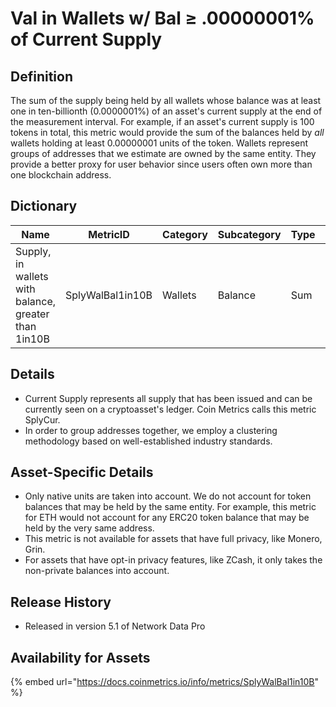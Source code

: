 # Val in Wallets w/ Bal ≥ .00000001% of Current Supply

## Definition <a href="#definition" id="definition"></a>

The sum of the supply being held by all wallets whose balance was at least one in ten-billionth (0.0000001%) of an asset's current supply at the end of the measurement interval. For example, if an asset's current supply is 100 tokens in total, this metric would provide the sum of the balances held by _all_ wallets holding at least 0.00000001 units of the token. Wallets represent groups of addresses that we estimate are owned by the same entity. They provide a better proxy for user behavior since users often own more than one blockchain address.

## Dictionary <a href="#dictionary" id="dictionary"></a>



| Name                                                 | MetricID         | Category | Subcategory | Type | Unit         | Interval |
| ---------------------------------------------------- | ---------------- | -------- | ----------- | ---- | ------------ | -------- |
| Supply, in wallets with balance, greater than 1in10B | SplyWalBal1in10B | Wallets  | Balance     | Sum  | Native units | 1 day    |

## Details <a href="#details" id="details"></a>

* Current Supply represents all supply that has been issued and can be currently seen on a cryptoasset's ledger. Coin Metrics calls this metric SplyCur.
* In order to group addresses together, we employ a clustering methodology based on well-established industry standards.

## Asset-Specific Details <a href="#asset-specific-details" id="asset-specific-details"></a>

* Only native units are taken into account. We do not account for token balances that may be held by the same entity. For example, this metric for ETH would not account for any ERC20 token balance that may be held by the very same address.
* This metric is not available for assets that have full privacy, like Monero, Grin.
* For assets that have opt-in privacy features, like ZCash, it only takes the non-private balances into account.

## Release History <a href="#release-history" id="release-history"></a>

* Released in version 5.1 of Network Data Pro

## **Availability for Assets** <a href="#availability-for-assets" id="availability-for-assets"></a>

{% embed url="https://docs.coinmetrics.io/info/metrics/SplyWalBal1in10B" %}

